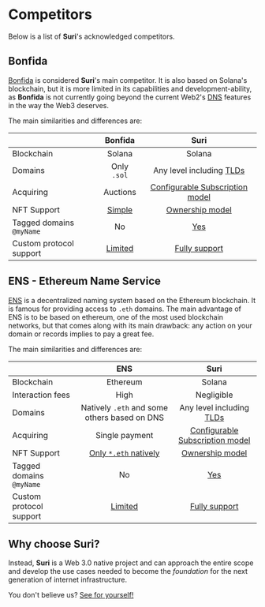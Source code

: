 # Competitors

Below is a list of **Suri**'s acknowledged competitors.

## Bonfida

[Bonfida](https://naming.bonfida.org/) is considered **Suri**'s main competitor. It is also based on Solana's
blockchain, but it is more limited in its capabilities and development-ability, as **Bonfida** is not currently going
beyond the current Web2's [DNS](https://en.wikipedia.org/wiki/Domain_Name_System) features in the way the Web3 deserves.

The main similarities and differences are:

|                          |    Bonfida    |                       Suri                       |
|--------------------------|:-------------:|:------------------------------------------------:|
| Blockchain               |    Solana     |                      Solana                      |
| Domains                  |  Only `.sol`  |            Any level including [TLDs]            |
| Acquiring                |   Auctions    |      [Configurable Subscription model][*2]       |
| NFT Support              | [Simple][*1]  |       [Ownership model](/domains/nfts)        |
| Tagged domains `@myName` |      No       |            [Yes](/domains/tagged)             |
| Custom protocol support  | [Limited][*3] | [Fully support](/protocol/records/protocols/) |

## ENS - Ethereum Name Service

[ENS](https://ens.domains/) is a decentralized naming system based on the Ethereum blockchain. It is famous for
providing access to `.eth` domains. The main advantage of ENS is to be based on ethereum, one of the most used
blockchain networks, but that comes along with its main drawback: any action on your domain or records implies to pay a
great fee.

The main similarities and differences are:

|                          |                     ENS                      |                       Suri                       |
|--------------------------|:--------------------------------------------:|:------------------------------------------------:|
| Blockchain               |                   Ethereum                   |                      Solana                      |
| Interaction fees         |                     High                     |                    Negligible                    |
| Domains                  | Natively `.eth` and some others based on DNS |            Any level including [TLDs]            |
| Acquiring                |                Single payment                |      [Configurable Subscription model][*2]       |
| NFT Support              |         [Only `*.eth` natively][*4]          |       [Ownership model](/domains/nfts)        |
| Tagged domains `@myName` |                      No                      |            [Yes](/domains/tagged)             |
| Custom protocol support  |                [Limited][*5]                 | [Fully support](/protocol/records/protocols/) |

## Why choose Suri?

Instead, **Suri** is a Web 3.0 native project and can approach the entire scope and develop the use cases needed to
become the _foundation_ for the next generation of internet infrastructure.

You don't believe us? [See for yourself!](/use-cases)

[*1]: https://docs.bonfida.org/collection/how-to-create-a-solana-domain-name/selling-a-domain-name/nft-domain-resell

[*2]: /protocol/subscription

[*3]: https://bonfida.github.io/solana-name-service-guide/domain-name/records.html

[*4]: https://docs.ens.domains/dapp-developer-guide/ens-as-nft

[*5]: https://docs.ens.domains/dapp-developer-guide/managing-names

[TLDs]: https://en.wikipedia.org/wiki/Top-level_domain

